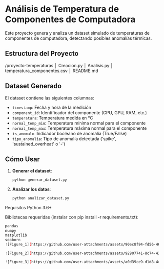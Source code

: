# Análisis de Temperatura de Componentes de Computadora

Este proyecto genera y analiza un dataset simulado de temperaturas de componentes de computadora, detectando posibles anomalías térmicas.

## Estructura del Proyecto
/proyecto-temperaturas
│ Creacion.py
│ Analisis.py
│ temperatura_componentes.csv
│ README.md

## Dataset Generado

El dataset contiene las siguientes columnas:

- `timestamp`: Fecha y hora de la medición
- `component_id`: Identificador del componente (CPU, GPU, RAM, etc.)
- `temperatura`: Temperatura medida en °C
- `normal_temp_min`: Temperatura mínima normal para el componente
- `normal_temp_max`: Temperatura máxima normal para el componente
- `is_anomalo`: Indicador booleano de anomalía (True/False)
- `tipo_anomalia`: Tipo de anomalía detectada ('spike', 'sustained_overheat' o '-')

## Cómo Usar

1. **Generar el dataset**:
   ```bash
   python generar_dataset.py
2. **Analizar los datos**:
   ```bash
   python analizar_dataset.py
Requisitos
Python 3.6+

Bibliotecas requeridas (instalar con pip install -r requirements.txt):
   ```bash
pandas
numpy
matplotlib
seaborn
![Figure_1](https://github.com/user-attachments/assets/90ec8f94-fd56-407e-8e56-41b0758ffe79)

![Figure_2](https://github.com/user-attachments/assets/92907741-8c74-43cd-8bb7-8468452491f0)

![Figure_3](https://github.com/user-attachments/assets/a0d39ce9-d1d8-4c3a-ac9a-fe62c60efe44)
